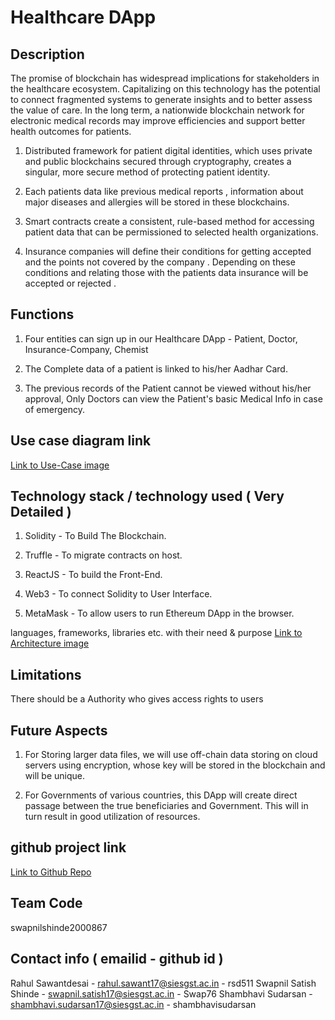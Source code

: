 # Healthcare DApp 

## Description
The promise of blockchain has widespread implications for stakeholders in the healthcare ecosystem. Capitalizing on this technology has the potential to connect fragmented systems to generate insights and to better assess the value of care. In the long term, a nationwide blockchain network for electronic medical records may improve efficiencies and support better health outcomes for patients.

1. Distributed framework for patient digital identities, which uses private and public blockchains secured through cryptography, creates a singular, more secure method of protecting patient identity. 

2. Each patients data like previous medical reports , information about major diseases and allergies will be stored in these blockchains. 

3. Smart contracts create a consistent, rule-based method for accessing patient data that can be permissioned to selected health organizations.

4. Insurance companies will define their conditions for getting accepted and the points not covered by the company . Depending on these conditions and relating those with the patients data insurance will be accepted or rejected .

## Functions
1. Four entities can sign up in our Healthcare DApp - Patient, Doctor, Insurance-Company, Chemist

2. The Complete data of a patient is linked to his/her Aadhar Card. 

3. The previous records of the Patient cannot be viewed without his/her approval, Only Doctors can view the Patient's basic Medical Info in case of emergency.

## Use case diagram link 
<a href="https://drive.google.com/open?id=14kzH1gJpAuNz15HFI496wV_5edvLcLgY">Link to Use-Case image</a>

## Technology stack / technology used ( Very Detailed )
1. Solidity - To Build The Blockchain.

2. Truffle - To migrate contracts on host.

3. ReactJS - To build the Front-End.

4. Web3 - To connect Solidity to User Interface.

5. MetaMask - To allow users to run Ethereum DApp in the browser.

languages, frameworks, libraries etc. with their need & purpose
<a href="https://drive.google.com/open?id=1T3EwNbwruCJioGM-7HgeXvzXxDaaU4wN">Link to Architecture image</a>

## Limitations
There should be a Authority who gives access rights to users

## Future Aspects
1. For Storing larger data files, we will use off-chain data storing on cloud servers using encryption, whose key will be stored in the blockchain and will be unique.

2. For Governments of various countries, this DApp will create direct passage between the true beneficiaries and Government. This will in turn result in good utilization of resources.

## github project link
<a href="https://github.com/rsd511/HealthBuddy-DApp">Link to Github Repo</a>

## Team Code  
swapnilshinde2000867

## Contact info ( emailid - github id )
Rahul Sawantdesai - rahul.sawant17@siesgst.ac.in  - rsd511
Swapnil Satish Shinde - swapnil.satish17@siesgst.ac.in  - Swap76
Shambhavi Sudarsan - shambhavi.sudarsan17@siesgst.ac.in  - shambhavisudarsan
